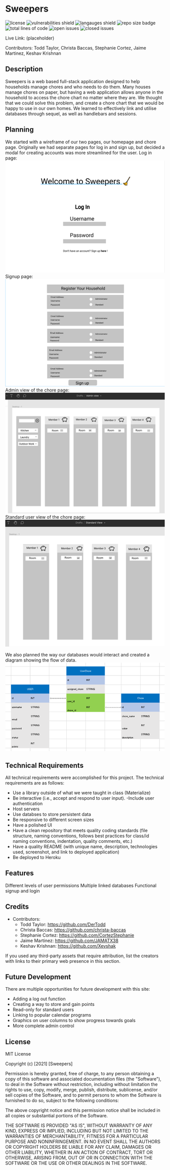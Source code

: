 # Sweepers
![license](https://img.shields.io/github/license/DerTodd/Sweepers_Project_Two) ![vulnerabilities shield](https://img.shields.io/snyk/vulnerabilities/github/DerTodd/Sweepers_Project_Two) ![langauges shield](https://img.shields.io/github/languages/count/DerTodd/Sweepers_Project_Two) ![repo size badge](https://img.shields.io/github/repo-size/DerTodd/Sweepers_Project_Two) ![total lines of code](https://img.shields.io/tokei/lines/github/DerTodd/Sweepers_Project_Two) ![open issues](https://img.shields.io/github/issues-raw/DerTodd/Sweepers_Project_Two) ![closed issues](https://img.shields.io/github/issues-closed-raw/DerTodd/Sweepers_Project_Two)

Live Link: (placeholder)

Contributors: Todd Taylor, Christa Baccas, Stephanie Cortez, Jaime Martinez, Keshav Krishnan
## Description

Sweepers is a web based full-stack application designed to help households manage chores and who needs to do them.  Many houses manage chores on paper, but having a web application allows anyone in the household to access the chore chart no matter where they are.  We thought that we could solve this problem, and create a chore chart that we would be happy to use in our own homes. We learned to effectively link and utilise databases through sequel, as well as handlebars and sessions.


## Planning
We started with a wireframe of our two pages, our homepage and chore page.  Originally we had separate pages for log in and sign up, but decided a modal for creating accounts was more streamlined for the user.
Log in page:
![Log in wireframe](https://github.com/DerTodd/Sweepers_Project_Two/blob/readme-images/assets/img/image.png?raw=true)
Signup page:
![SIgnup wireframe](https://github.com/DerTodd/Sweepers_Project_Two/blob/readme-images/assets/img/image%20(1).png?raw=true)
Admin view of the chore page:
![Chorepage wireframe](https://github.com/DerTodd/Sweepers_Project_Two/blob/readme-images/assets/img/image%20(2).png?raw=true)
Standard user view of the chore page:
![standard chorepage wireframe](https://github.com/DerTodd/Sweepers_Project_Two/blob/readme-images/assets/img/image%20(3).png?raw=true)

We also planned the way our databases would interact and created a diagram showing the flow of data.
![database diagram](https://github.com/DerTodd/Sweepers_Project_Two/blob/readme-images/assets/img/database%20planning.PNG?raw=true)

## Technical Requirements

All technical requirements were accomplished for this project. The technical requirements are as follows: 

- Use a library outside of what we were taught in class (Materialize)
- Be interactive (i.e., accept and respond to user input).
-Include user authentication
- Host servers
- Use databses to store persistent data
- Be responsive to different screen sizes
- Have a polished UI
- Have a clean repository that meets quality coding standards (file structure, naming conventions, follows best practices for class/id naming conventions, indentation, quality comments, etc.)
- Have a quality README (with unique name, description, technologies used, screenshot, and link to deployed application)
- Be deployed to Heroku

## Features

Different levels of user permissions
Multiple linked databases
Functional signup and login

## Credits
- Contributors:
    - Todd Taylor: https://github.com/DerTodd
    - Christa Baccas: https://github.com/christa-baccas
    - Stephanie Cortez: https://github.com/CortezStephanie
    - Jaime Martinez: https://github.com/JAMATX38
    - Keshav Krishnan: https://github.com/Xevshak

If you used any third-party assets that require attribution, list the creators with links to their primary web presence in this section.

## Future Development

There are multiple opportunities for future development with this site:
- Adding a log out function
- Creating a way to store and gain points
- Read-only for standard users
- Linking to popular calendar programs
- Graphics on user columns to show progress towards goals
- More complete admin control

## License

MIT License

Copyright (c) [2021] [Sweepers]

Permission is hereby granted, free of charge, to any person obtaining a copy
of this software and associated documentation files (the "Software"), to deal
in the Software without restriction, including without limitation the rights
to use, copy, modify, merge, publish, distribute, sublicense, and/or sell
copies of the Software, and to permit persons to whom the Software is
furnished to do so, subject to the following conditions:

The above copyright notice and this permission notice shall be included in all
copies or substantial portions of the Software.

THE SOFTWARE IS PROVIDED "AS IS", WITHOUT WARRANTY OF ANY KIND, EXPRESS OR
IMPLIED, INCLUDING BUT NOT LIMITED TO THE WARRANTIES OF MERCHANTABILITY,
FITNESS FOR A PARTICULAR PURPOSE AND NONINFRINGEMENT. IN NO EVENT SHALL THE
AUTHORS OR COPYRIGHT HOLDERS BE LIABLE FOR ANY CLAIM, DAMAGES OR OTHER
LIABILITY, WHETHER IN AN ACTION OF CONTRACT, TORT OR OTHERWISE, ARISING FROM,
OUT OF OR IN CONNECTION WITH THE SOFTWARE OR THE USE OR OTHER DEALINGS IN THE
SOFTWARE.
